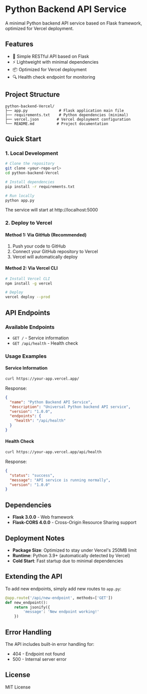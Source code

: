 # Python Backend API Service

A minimal Python backend API service based on Flask framework, optimized for Vercel deployment.

## Features

- 🚀 Simple RESTful API based on Flask
- ⚡ Lightweight with minimal dependencies
- 📦 Optimized for Vercel deployment
- 🔍 Health check endpoint for monitoring

## Project Structure

```
python-backend-Vercel/
├── app.py              # Flask application main file
├── requirements.txt    # Python dependencies (minimal)
├── vercel.json        # Vercel deployment configuration  
└── README.md          # Project documentation
```

## Quick Start

### 1. Local Development

```bash
# Clone the repository
git clone <your-repo-url>
cd python-backend-Vercel

# Install dependencies
pip install -r requirements.txt

# Run locally
python app.py
```

The service will start at http://localhost:5000

### 2. Deploy to Vercel

#### Method 1: Via GitHub (Recommended)
1. Push your code to GitHub
2. Connect your GitHub repository to Vercel
3. Vercel will automatically deploy

#### Method 2: Via Vercel CLI
```bash
# Install Vercel CLI
npm install -g vercel

# Deploy
vercel deploy --prod
```

## API Endpoints

### Available Endpoints

- `GET /` - Service information
- `GET /api/health` - Health check

### Usage Examples

#### Service Information
```bash
curl https://your-app.vercel.app/
```

Response:
```json
{
  "name": "Python Backend API Service",
  "description": "Universal Python backend API service",
  "version": "1.0.0",
  "endpoints": {
    "health": "/api/health"
  }
}
```

#### Health Check
```bash
curl https://your-app.vercel.app/api/health
```

Response:
```json
{
  "status": "success",
  "message": "API service is running normally",
  "version": "1.0.0"
}
```

## Dependencies

- **Flask 3.0.0** - Web framework
- **Flask-CORS 4.0.0** - Cross-Origin Resource Sharing support

## Deployment Notes

- **Package Size**: Optimized to stay under Vercel's 250MB limit
- **Runtime**: Python 3.9+ (automatically detected by Vercel)
- **Cold Start**: Fast startup due to minimal dependencies

## Extending the API

To add new endpoints, simply add new routes to `app.py`:

```python
@app.route('/api/new-endpoint', methods=['GET'])
def new_endpoint():
    return jsonify({
        'message': 'New endpoint working!'
    })
```

## Error Handling

The API includes built-in error handling for:
- 404 - Endpoint not found
- 500 - Internal server error

## License

MIT License